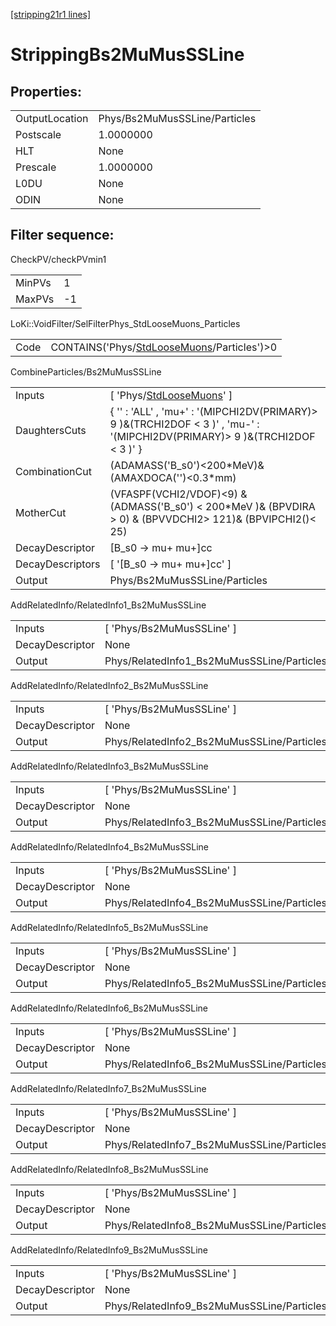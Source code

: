 [[stripping21r1 lines]](./stripping21r1-index)

# StrippingBs2MuMusSSLine

## Properties:

|                |                               |
|----------------|-------------------------------|
| OutputLocation | Phys/Bs2MuMusSSLine/Particles |
| Postscale      | 1.0000000                     |
| HLT            | None                          |
| Prescale       | 1.0000000                     |
| L0DU           | None                          |
| ODIN           | None                          |

## Filter sequence:

CheckPV/checkPVmin1

|        |     |
|--------|-----|
| MinPVs | 1   |
| MaxPVs | -1  |

LoKi::VoidFilter/SelFilterPhys_StdLooseMuons_Particles

|      |                                                                                              |
|------|----------------------------------------------------------------------------------------------|
| Code | CONTAINS('Phys/[StdLooseMuons](./stripping21r1-commonparticles-stdloosemuons)/Particles')\>0 |

CombineParticles/Bs2MuMusSSLine

|                  |                                                                                                                                |
|------------------|--------------------------------------------------------------------------------------------------------------------------------|
| Inputs           | [ 'Phys/[StdLooseMuons](./stripping21r1-commonparticles-stdloosemuons)' ]                                                    |
| DaughtersCuts    | { '' : 'ALL' , 'mu+' : '(MIPCHI2DV(PRIMARY)\> 9 )&(TRCHI2DOF \< 3 )' , 'mu-' : '(MIPCHI2DV(PRIMARY)\> 9 )&(TRCHI2DOF \< 3 )' } |
| CombinationCut   | (ADAMASS('B_s0')\<200\*MeV)& (AMAXDOCA('')\<0.3\*mm)                                                                           |
| MotherCut        | (VFASPF(VCHI2/VDOF)\<9) & (ADMASS('B_s0') \< 200\*MeV )& (BPVDIRA \> 0) & (BPVVDCHI2\> 121)& (BPVIPCHI2()\< 25)                |
| DecayDescriptor  | [B_s0 -\> mu+ mu+]cc                                                                                                         |
| DecayDescriptors | [ '[B_s0 -\> mu+ mu+]cc' ]                                                                                                 |
| Output           | Phys/Bs2MuMusSSLine/Particles                                                                                                  |

AddRelatedInfo/RelatedInfo1_Bs2MuMusSSLine

|                 |                                            |
|-----------------|--------------------------------------------|
| Inputs          | [ 'Phys/Bs2MuMusSSLine' ]                |
| DecayDescriptor | None                                       |
| Output          | Phys/RelatedInfo1_Bs2MuMusSSLine/Particles |

AddRelatedInfo/RelatedInfo2_Bs2MuMusSSLine

|                 |                                            |
|-----------------|--------------------------------------------|
| Inputs          | [ 'Phys/Bs2MuMusSSLine' ]                |
| DecayDescriptor | None                                       |
| Output          | Phys/RelatedInfo2_Bs2MuMusSSLine/Particles |

AddRelatedInfo/RelatedInfo3_Bs2MuMusSSLine

|                 |                                            |
|-----------------|--------------------------------------------|
| Inputs          | [ 'Phys/Bs2MuMusSSLine' ]                |
| DecayDescriptor | None                                       |
| Output          | Phys/RelatedInfo3_Bs2MuMusSSLine/Particles |

AddRelatedInfo/RelatedInfo4_Bs2MuMusSSLine

|                 |                                            |
|-----------------|--------------------------------------------|
| Inputs          | [ 'Phys/Bs2MuMusSSLine' ]                |
| DecayDescriptor | None                                       |
| Output          | Phys/RelatedInfo4_Bs2MuMusSSLine/Particles |

AddRelatedInfo/RelatedInfo5_Bs2MuMusSSLine

|                 |                                            |
|-----------------|--------------------------------------------|
| Inputs          | [ 'Phys/Bs2MuMusSSLine' ]                |
| DecayDescriptor | None                                       |
| Output          | Phys/RelatedInfo5_Bs2MuMusSSLine/Particles |

AddRelatedInfo/RelatedInfo6_Bs2MuMusSSLine

|                 |                                            |
|-----------------|--------------------------------------------|
| Inputs          | [ 'Phys/Bs2MuMusSSLine' ]                |
| DecayDescriptor | None                                       |
| Output          | Phys/RelatedInfo6_Bs2MuMusSSLine/Particles |

AddRelatedInfo/RelatedInfo7_Bs2MuMusSSLine

|                 |                                            |
|-----------------|--------------------------------------------|
| Inputs          | [ 'Phys/Bs2MuMusSSLine' ]                |
| DecayDescriptor | None                                       |
| Output          | Phys/RelatedInfo7_Bs2MuMusSSLine/Particles |

AddRelatedInfo/RelatedInfo8_Bs2MuMusSSLine

|                 |                                            |
|-----------------|--------------------------------------------|
| Inputs          | [ 'Phys/Bs2MuMusSSLine' ]                |
| DecayDescriptor | None                                       |
| Output          | Phys/RelatedInfo8_Bs2MuMusSSLine/Particles |

AddRelatedInfo/RelatedInfo9_Bs2MuMusSSLine

|                 |                                            |
|-----------------|--------------------------------------------|
| Inputs          | [ 'Phys/Bs2MuMusSSLine' ]                |
| DecayDescriptor | None                                       |
| Output          | Phys/RelatedInfo9_Bs2MuMusSSLine/Particles |
